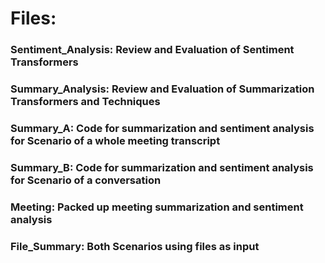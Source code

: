 # Files:

### Sentiment_Analysis: Review and Evaluation of Sentiment Transformers
### Summary_Analysis: Review and Evaluation of Summarization Transformers and Techniques

### Summary_A: Code for summarization and sentiment analysis for Scenario of a whole meeting transcript

### Summary_B: Code for summarization and sentiment analysis for Scenario of a conversation

### Meeting: Packed up meeting summarization and sentiment analysis

### File_Summary: Both Scenarios using files as input
